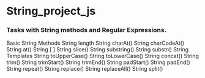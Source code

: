 # String_project_js

### Tasks with String methods and Regular Expressions.

Basic String Methods
String length
String charAt()
String charCodeAt()
String at()
String [ ]
String slice()
String substring()
String substr()
String Templates
String toUpperCase()
String toLowerCase()
String concat()
String trim()
String trimStart()
String trimEnd()
String padStart()
String padEnd()
String repeat()
String replace()
String replaceAll()
String split()
